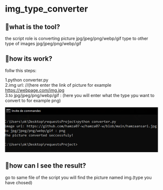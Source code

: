 # img_type_converter


## __🦅what is the tool?__
the script role is converting picture jpg/jpeg/png/webp/gif type to other type of images jpg/jpeg/png/webp/gif


## __🦅how its work?__
follw this steps:

1.python converter.py
<br>
2.img url: //(here enter the link of picture for example https://webpage.com/img.jpg
<br>
3.to jpg/jpeg/png/webp/gif : (here you will enter what the type ypu want to convert to for example png)

![Programmer and Problems solver](https://github.com/hamza07-w/img_type_converter/blob/main/exo.bmp)
## __🦅how can I see the result?__

go to same file of the script you will find the picture named img.(type you have chosed)

